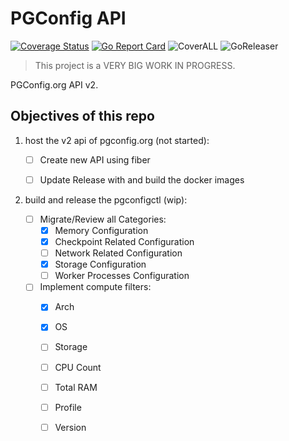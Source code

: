 # PGConfig API

[![Coverage Status](https://coveralls.io/repos/github/pgconfig/api/badge.svg?branch=master)](https://coveralls.io/github/pgconfig/api?branch=master) [![Go Report Card](https://goreportcard.com/badge/github.com/pgconfig/api)](https://goreportcard.com/report/github.com/pgconfig/api) ![CoverALL](https://github.com/pgconfig/api/workflows/CoverALL/badge.svg) ![GoReleaser](https://github.com/pgconfig/api/workflows/goreleaser/badge.svg)

> This project is a VERY BIG WORK IN PROGRESS.

PGConfig.org API v2.

## Objectives of this repo

1. host the v2 api of pgconfig.org (not started):

    * [ ] Create new API using fiber
    * [ ] Update Release with and build the docker images


1. build and release the pgconfigctl (wip):

    * [ ] Migrate/Review all Categories:
        * [x] Memory Configuration
        * [x] Checkpoint Related Configuration
        * [ ] Network Related Configuration
        * [x] Storage Configuration
        * [ ] Worker Processes Configuration
    * [ ] Implement compute filters:
        * [x] Arch
        * [x] OS
        * [ ] Storage
        * [ ] CPU Count
        * [ ] Total RAM
        * [ ] Profile
        * [ ] Version

